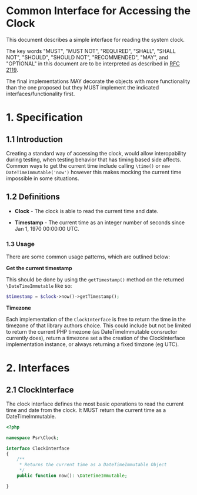 Common Interface for Accessing the Clock
========================================

This document describes a simple interface for reading the system clock.

The key words "MUST", "MUST NOT", "REQUIRED", "SHALL", "SHALL NOT", "SHOULD",
"SHOULD NOT", "RECOMMENDED", "MAY", and "OPTIONAL" in this document are to be
interpreted as described in [RFC 2119][].

The final implementations MAY decorate the objects with more
functionality than the one proposed but they MUST implement the indicated
interfaces/functionality first.

[RFC 2119]: http://tools.ietf.org/html/rfc2119

# 1. Specification

## 1.1 Introduction

Creating a standard way of accessing the clock, would allow interopability
during testing, when testing behavior that has timing based side affects.
Common ways to get the current time include calling `\time()` or 
`new DateTimeImmutable('now')` however this makes mocking the current time
impossible in some situations.

## 1.2 Definitions

* **Clock** - The clock is able to read the current time and date.

* **Timestamp** - The current time as an integer number of seconds since
Jan 1, 1970 00:00:00 UTC.

### 1.3 Usage

There are some common usage patterns, which are outlined below:

**Get the current timestamp**

This should be done by using the `getTimestamp()` method on the returned `\DateTimeImmutable` like so:
```php
$timestamp = $clock->now()->getTimestamp();
```

**Timezone**

Each implementation of the `ClockInterface` is free to return the time in the 
timezone of that library authors choice. This could include but not be limited 
to return the current PHP timezone (as DateTimeImmutable consructor currently
does), return a timezone set a the creation of the ClockInterface implementation
instance, or always returning a fixed timzone (eg UTC).

# 2. Interfaces

## 2.1 ClockInterface

The clock interface defines the most basic operations to read the current time and date from the clock. 
It MUST return the current time as a DateTimeImmutable.

~~~php
<?php

namespace Psr\Clock;

interface ClockInterface
{
    /**
     * Returns the current time as a DateTimeImmutable Object
     */
    public function now(): \DateTimeImmutable;

}
~~~
